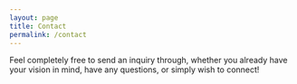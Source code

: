 ```yaml
---
layout: page
title: Contact
permalink: /contact
---
```


Feel completely free to send an inquiry through, whether you already have your vision in mind, have any questions, or simply wish to connect!
